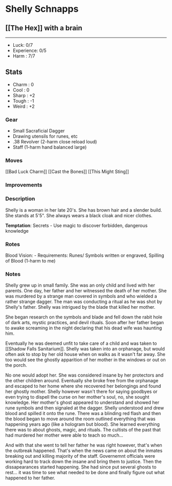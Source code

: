 # Shelly Schnapps
## [[The Hex]] with a brain
---
 - Luck: 0/7
 - Experience: 0/5
 - Harm : 7/7

## Stats
- Charm : 0
- Cool : 0
- Sharp : +2
- Tough : -1
- Weird : +2
 
### Gear
- Small Sacraficial Dagger
- Drawing utensils for runes, etc
- .38 Revolver (2-harm close reload loud)
- Staff (1-harm hand balanced large)
### Moves
[[Bad Luck Charm]]
[[Cast the Bones]]
[[This Might Sting]]

### Improvements

### Description
Shelly is a woman in her late 20's. She has brown hair and a slender build. She stands at 5'5". She always wears a black cloak and nicer clothes.

**Temptation**: Secrets - Use magic to discover forbidden, dangerous knowledge

### Rotes
Blood Vision: 
	- Requirements: Runes/ Symbols written or engraved, Spilling of Blood (1-harm to me)
	

### Notes
Shelly grew up in small family. She was an only child and lived with her parents. One day, her father and her witnessed the death of her mother. She was murdered by a strange man covered in symbols and who wielded a rather strange dagger. The man was conducting a ritual as he was shot by Shelly's father. Shelly was intrigued by the blade that killed her mother. 

She began research on the symbols and blade and fell down the rabit hole of dark arts, mystic practices, and devil rituals. Soon after her father began to awake screaming in the night declaring that his dead wife was haunting him.

Eventually he was deemed unfit to take care of a child and was taken to [[Shadow Falls Sanitarium]]. Shelly was taken into an orphanage, but would often ask to stop by her old house when on walks as it wasn't far away. She too would see the ghostly apparition of her mother in the windows or out on the porch. 

No one would adopt her. She was considered insane by her protectors and the other children around. Eventually she broke free from the orphanage and escaped to her home where she recovered her belongings and found her ghostly mother. Shelly however wasn't there for saying goodbyes or even trying to dispell the curse on her mother's soul, no, she sought knowledge. Her mother's ghost appeared to understand and showed her rune symbols and then signaled at the dagger. Shelly understood and drew blood and spilled it onto the rune. There was a blinding red flash and then the blood began to move around the room outlined everything that was happening years ago (like a hologram but blood). She learned everything there was to about ghosts, magic, and rituals. The cultists of the past that had murdered her mother were able to teach so much...

And with that she went to tell her father he was right however, that's when the outbreak happened. That's when the news came on about the inmates breaking out and killing majority of the staff. Governemnt officials were working hard to track down the insane and bring them to justice. Then the dissapearances started happening. She had since put several ghosts to rest... it was time to see what needed to be done and finally figure out what happened to her father.